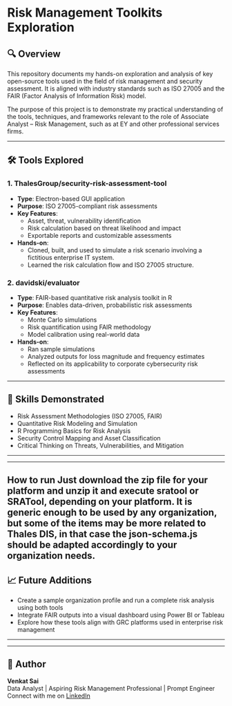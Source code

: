 # Risk Management Toolkits Exploration

## 🔍 Overview

This repository documents my hands-on exploration and analysis of key open-source tools used in the field of risk management and security assessment. It is aligned with industry standards such as ISO 27005 and the FAIR (Factor Analysis of Information Risk) model.

The purpose of this project is to demonstrate my practical understanding of the tools, techniques, and frameworks relevant to the role of Associate Analyst – Risk Management, such as at EY and other professional services firms.

---

## 🛠 Tools Explored

### 1. ThalesGroup/security-risk-assessment-tool
- **Type**: Electron-based GUI application
- **Purpose**: ISO 27005-compliant risk assessments
- **Key Features**:
  - Asset, threat, vulnerability identification
  - Risk calculation based on threat likelihood and impact
  - Exportable reports and customizable assessments
- **Hands-on**:
  - Cloned, built, and used to simulate a risk scenario involving a fictitious enterprise IT system.
  - Learned the risk calculation flow and ISO 27005 structure.

### 2. davidski/evaluator
- **Type**: FAIR-based quantitative risk analysis toolkit in R
- **Purpose**: Enables data-driven, probabilistic risk assessments
- **Key Features**:
  - Monte Carlo simulations
  - Risk quantification using FAIR methodology
  - Model calibration using real-world data
- **Hands-on**:
  - Ran sample simulations
  - Analyzed outputs for loss magnitude and frequency estimates
  - Reflected on its applicability to corporate cybersecurity risk assessments

---

## 🎯 Skills Demonstrated

- Risk Assessment Methodologies (ISO 27005, FAIR)
- Quantitative Risk Modeling and Simulation
- R Programming Basics for Risk Analysis
- Security Control Mapping and Asset Classification
- Critical Thinking on Threats, Vulnerabilities, and Mitigation

---


---
How to run
Just download the zip file for your platform and unzip it and execute sratool or SRATool, depending on your platform. It is generic enough to be used by any organization, but some of the items may be more related to Thales DIS, in that case the json-schema.js should be adapted accordingly to your organization needs.
---




## 📈 Future Additions

- Create a sample organization profile and run a complete risk analysis using both tools
- Integrate FAIR outputs into a visual dashboard using Power BI or Tableau
- Explore how these tools align with GRC platforms used in enterprise risk management

---


---

## 🧠 Author

**Venkat Sai**  
Data Analyst | Aspiring Risk Management Professional | Prompt Engineer  
Connect with me on [LinkedIn](https://www.linkedin.com/)  
